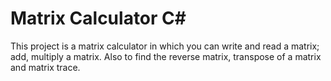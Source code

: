 # Matrix Calculator C#
This project is a matrix calculator in which you can write and read a matrix; add, multiply a matrix. Also to find the reverse matrix, transpose of a matrix and matrix trace.
